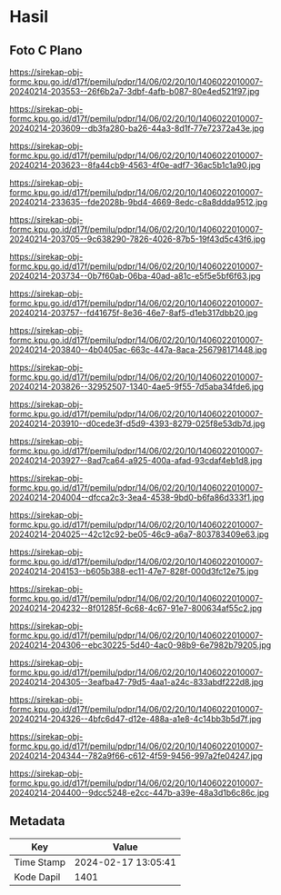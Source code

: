 # Hasil

## Foto C Plano

https://sirekap-obj-formc.kpu.go.id/d17f/pemilu/pdpr/14/06/02/20/10/1406022010007-20240214-203553--26f6b2a7-3dbf-4afb-b087-80e4ed521f97.jpg

https://sirekap-obj-formc.kpu.go.id/d17f/pemilu/pdpr/14/06/02/20/10/1406022010007-20240214-203609--db3fa280-ba26-44a3-8d1f-77e72372a43e.jpg

https://sirekap-obj-formc.kpu.go.id/d17f/pemilu/pdpr/14/06/02/20/10/1406022010007-20240214-203623--8fa44cb9-4563-4f0e-adf7-36ac5b1c1a90.jpg

https://sirekap-obj-formc.kpu.go.id/d17f/pemilu/pdpr/14/06/02/20/10/1406022010007-20240214-233635--fde2028b-9bd4-4669-8edc-c8a8ddda9512.jpg

https://sirekap-obj-formc.kpu.go.id/d17f/pemilu/pdpr/14/06/02/20/10/1406022010007-20240214-203705--9c638290-7826-4026-87b5-19f43d5c43f6.jpg

https://sirekap-obj-formc.kpu.go.id/d17f/pemilu/pdpr/14/06/02/20/10/1406022010007-20240214-203734--0b7f60ab-06ba-40ad-a81c-e5f5e5bf6f63.jpg

https://sirekap-obj-formc.kpu.go.id/d17f/pemilu/pdpr/14/06/02/20/10/1406022010007-20240214-203757--fd41675f-8e36-46e7-8af5-d1eb317dbb20.jpg

https://sirekap-obj-formc.kpu.go.id/d17f/pemilu/pdpr/14/06/02/20/10/1406022010007-20240214-203840--4b0405ac-663c-447a-8aca-256798171448.jpg

https://sirekap-obj-formc.kpu.go.id/d17f/pemilu/pdpr/14/06/02/20/10/1406022010007-20240214-203826--32952507-1340-4ae5-9f55-7d5aba34fde6.jpg

https://sirekap-obj-formc.kpu.go.id/d17f/pemilu/pdpr/14/06/02/20/10/1406022010007-20240214-203910--d0cede3f-d5d9-4393-8279-025f8e53db7d.jpg

https://sirekap-obj-formc.kpu.go.id/d17f/pemilu/pdpr/14/06/02/20/10/1406022010007-20240214-203927--8ad7ca64-a925-400a-afad-93cdaf4eb1d8.jpg

https://sirekap-obj-formc.kpu.go.id/d17f/pemilu/pdpr/14/06/02/20/10/1406022010007-20240214-204004--dfcca2c3-3ea4-4538-9bd0-b6fa86d333f1.jpg

https://sirekap-obj-formc.kpu.go.id/d17f/pemilu/pdpr/14/06/02/20/10/1406022010007-20240214-204025--42c12c92-be05-46c9-a6a7-803783409e63.jpg

https://sirekap-obj-formc.kpu.go.id/d17f/pemilu/pdpr/14/06/02/20/10/1406022010007-20240214-204153--b605b388-ec11-47e7-828f-000d3fc12e75.jpg

https://sirekap-obj-formc.kpu.go.id/d17f/pemilu/pdpr/14/06/02/20/10/1406022010007-20240214-204232--8f01285f-6c68-4c67-91e7-800634af55c2.jpg

https://sirekap-obj-formc.kpu.go.id/d17f/pemilu/pdpr/14/06/02/20/10/1406022010007-20240214-204306--ebc30225-5d40-4ac0-98b9-6e7982b79205.jpg

https://sirekap-obj-formc.kpu.go.id/d17f/pemilu/pdpr/14/06/02/20/10/1406022010007-20240214-204305--3eafba47-79d5-4aa1-a24c-833abdf222d8.jpg

https://sirekap-obj-formc.kpu.go.id/d17f/pemilu/pdpr/14/06/02/20/10/1406022010007-20240214-204326--4bfc6d47-d12e-488a-a1e8-4c14bb3b5d7f.jpg

https://sirekap-obj-formc.kpu.go.id/d17f/pemilu/pdpr/14/06/02/20/10/1406022010007-20240214-204344--782a9f66-c612-4f59-9456-997a2fe04247.jpg

https://sirekap-obj-formc.kpu.go.id/d17f/pemilu/pdpr/14/06/02/20/10/1406022010007-20240214-204400--9dcc5248-e2cc-447b-a39e-48a3d1b6c86c.jpg


## Metadata

| Key        | Value               |
| ---------- | ------------------- |
| Time Stamp | 2024-02-17 13:05:41 |
| Kode Dapil | 1401                |



